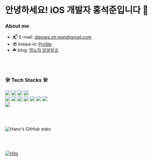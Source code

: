 # 안녕하세요! iOS 개발자 홍석준입니다 🥳

### About me
- 📬 E-mail: glasses.str.man@gmail.com
- 😎 linked-in: [Profile](https://www.linkedin.com/in/seokjune-hong-484623245/)
- ☘️ blog: [하노의 일일일코](https://glsman-111co.tistory.com)

</br><br/>

### 🛠️ Tech Stacks 🛠️ </br>
<img src="https://img.shields.io/badge/Swift-F05138?style=flat-square&logo=Swift&logoColor=white"/> <img src="https://img.shields.io/badge/UIKit-2396F3?style=flat-square&logo=ReactiveX&logoColor=white"/> <img src="https://img.shields.io/badge/ReactiveX-B7178C?style=flat-square&logo=ReactiveX&logoColor=white"/> <img src="https://img.shields.io/badge/Xcode-147EFB?style=flat-square&logo=Xcode&logoColor=white"/></br>
<img src="https://img.shields.io/badge/Git-F05032?style=flat-square&logo=Git&logoColor=white"/>
<img src="https://img.shields.io/badge/GitHub-181717?style=flat-square&logo=GitHub&logoColor=white"/>
<img src="https://img.shields.io/badge/Postman-FF6C37?style=flat-square&logo=Postman&logoColor=white"/>
<img src="https://img.shields.io/badge/Firebase-FFCA28?style=flat-square&logo=Firebase&logoColor=white"/>
<img src="https://img.shields.io/badge/Insomnia-4000BF?style=flat-square&logo=Insomnia&logoColor=white"/>
<img src="https://img.shields.io/badge/Confluence-172B4D?style=flat-square&logo=Confluence&logoColor=white"/>
<img src="https://img.shields.io/badge/Slack-4A154B?style=flat-square&logo=Slack&logoColor=white"/>
</br>
<img src="https://img.shields.io/badge/C-A8B9CC?style=flat-square&logo=C&logoColor=white"/>
<!-- <img src="https://img.shields.io/badge/C-A8B9CC?style=flat-square&logo=C&logoColor=white"/> -->


</br><br/>

![Hano's GitHub stats](https://github-readme-stats.vercel.app/api?username=Glsme&show_icons=true&theme=gruvbox)

</br><br/>

[![Hits](https://hits.seeyoufarm.com/api/count/incr/badge.svg?url=https%3A%2F%2Fgithub.com%2FGlsme&count_bg=%2379C83D&title_bg=%23555555&icon=&icon_color=%23E7E7E7&title=hits&edge_flat=false)](https://hits.seeyoufarm.com)
